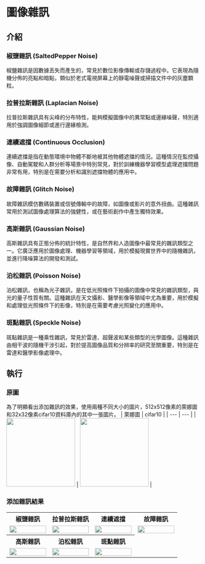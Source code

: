# 圖像雜訊

## 介紹
### 椒鹽雜訊 (SaltedPepper Noise)
椒鹽雜訊是因數據丟失而產生的，常見於數位影像傳輸或存儲過程中。它表現為隨機分佈的亮點和暗點，類似於老式電視屏幕上的靜電噪聲或掃描文件中的灰塵顆粒。
### 拉普拉斯雜訊 (Laplacian Noise)
拉普拉斯雜訊具有尖峰的分布特性，能夠模擬圖像中的異常點或邊緣噪聲，特別適用於強調圖像細節或進行邊緣檢測。
### 連續遮擋 (Continuous Occlusion)
連續遮擋是指在動態環境中物體不斷地被其他物體遮擋的情況。這種情況在監控攝像、自動駕駛和人群分析等場景中特別常見，對於訓練機器學習模型處理遮擋問題非常有用，特別是在需要分析和識別遮擋物體的應用中。
### 故障雜訊 (Glitch Noise)
故障雜訊模仿數碼裝置或信號傳輸中的故障，如圖像或影片的意外扭曲。這種雜訊常用於測試圖像處理算法的強健性，或在藝術創作中產生獨特效果。
### 高斯雜訊 (Gaussian Noise)
高斯雜訊具有正態分佈的統計特性，是自然界和人造圖像中最常見的雜訊類型之一。它廣泛應用於圖像處理、機器學習等領域，用於模擬現實世界中的隨機雜訊，並進行降噪算法的開發和測試。
### 泊松雜訊 (Poisson Noise)
泊松雜訊，也稱為光子雜訊，是在低光照條件下拍攝的圖像中常見的雜訊類型，與光的量子性質有關。這種雜訊在天文攝影、醫學影像等領域中尤為重要，用於模擬和處理低光照條件下的影像，特別是在需要考慮光照變化的應用中。
### 斑點雜訊 (Speckle Noise)
斑點雜訊是一種乘性雜訊，常見於雷達、超聲波和某些類型的光學圖像。這種雜訊由相干波的隨機干涉引起，對於提高圖像品質和分辨率的研究至關重要，特別是在雷達和醫學影像處理中。

## 執行
### 原圖
為了明顯看出添加雜訊的效果，使用兩種不同大小的圖片，512x512像素的萊娜圖和32x32像素cifar10資料庫內的其中一張圖片。
| 萊娜圖 | cifar10 |
| --- | --- |
| <img src="https://github.com/PHW22/Noise/assets/116903114/5c20a6b0-8d5d-431c-b824-ee72c1f09158" style="width: 180px; height: auto;" /> | <img src="https://github.com/PHW22/Noise/assets/116903114/e2e1bbf2-178d-4e1d-a850-1924c8e5264c" style="width: 180px; height: auto;" /> |



### 添加雜訊結果 

<table style="width: 100%; table-layout: fixed;">
  <tr>
    <th style="width: 25%;">椒鹽雜訊</th>
    <th style="width: 25%;">拉普拉斯雜訊</th>
    <th style="width: 25%;">連續遮擋</th>
    <th style="width: 25%;">故障雜訊</th>
  </tr>
  <tr>
    <td style="width: 25%; text-align: center;">
      <img src="https://github.com/PHW22/Noise/assets/116903114/e6c92fcc-9bec-47b8-a999-f164e6497e15" style="width: 100%; max-width: 300px; height: auto;" />
    </td>
    <td style="width: 25%; text-align: center;">
      <img src="https://github.com/PHW22/Noise/assets/116903114/591b9011-662a-4a7c-8a63-de13238df4f6" style="width: 100%; max-width: 300px; height: auto;" />
    </td>
    <td style="width: 25%; text-align: center;">
      <img src="https://github.com/PHW22/Noise/assets/116903114/f0909275-708a-427c-b618-0b476a1124cb" style="width: 100%; max-width: 300px; height: auto;" />
    </td>
    <td style="width: 25%; text-align: center;">
      <img src="https://github.com/PHW22/Noise/assets/116903114/c37effe9-753d-482d-87bf-4358dd57e867" style="width: 100%; max-width: 300px; height: auto;" />
    </td>
  </tr>
  <tr>
    <th>高斯雜訊</th>
    <th>泊松雜訊</th>
    <th>斑點雜訊</th> 
  </tr>
  <tr>
    <td style="width: 25%; text-align: center;">
      <img src="https://github.com/PHW22/Noise/assets/116903114/9fbaa785-baab-4e81-bf41-002814d8284b" style="width: 100%; max-width: 300px; height: auto;" />
    </td>
    <td style="width: 25%; text-align: center;">
      <img src="https://github.com/PHW22/Noise/assets/116903114/e46a4469-07dc-42be-876b-64f69347148a" style="width: 100%; max-width: 300px; height: auto;" />
    </td>
    <td style="width: 25%; text-align: center;">
      <img src="https://github.com/PHW22/Noise/assets/116903114/ecc1d2dd-28e1-4771-8082-59a163e0d5bc" style="width: 100%; max-width: 300px; height: auto;" />
    </td>
  </tr>
</table>





